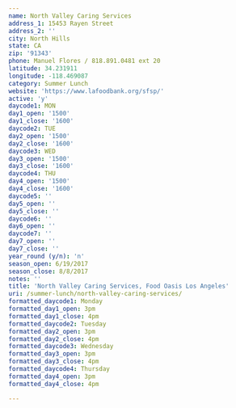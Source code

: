```yaml
---
name: North Valley Caring Services
address_1: 15453 Rayen Street
address_2: ''
city: North Hills
state: CA
zip: '91343'
phone: Manuel Flores / 818.891.0481 ext 20
latitude: 34.231911
longitude: -118.469087
category: Summer Lunch
website: 'https://www.lafoodbank.org/sfsp/'
active: 'y'
daycode1: MON
day1_open: '1500'
day1_close: '1600'
daycode2: TUE
day2_open: '1500'
day2_close: '1600'
daycode3: WED
day3_open: '1500'
day3_close: '1600'
daycode4: THU
day4_open: '1500'
day4_close: '1600'
daycode5: ''
day5_open: ''
day5_close: ''
daycode6: ''
day6_open: ''
daycode7: ''
day7_open: ''
day7_close: ''
year_round (y/n): 'n'
season_open: 6/19/2017
season_close: 8/8/2017
notes: ''
title: 'North Valley Caring Services, Food Oasis Los Angeles'
uri: /summer-lunch/north-valley-caring-services/
formatted_daycode1: Monday
formatted_day1_open: 3pm
formatted_day1_close: 4pm
formatted_daycode2: Tuesday
formatted_day2_open: 3pm
formatted_day2_close: 4pm
formatted_daycode3: Wednesday
formatted_day3_open: 3pm
formatted_day3_close: 4pm
formatted_daycode4: Thursday
formatted_day4_open: 3pm
formatted_day4_close: 4pm

---
```



